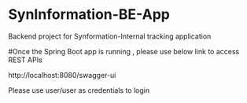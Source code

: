 # SynInformation-BE-App
Backend project for Synformation-Internal tracking application

#Once the Spring Boot app is running , please use below link to access REST APIs

http://localhost:8080/swagger-ui

Please use user/user as credentials to login